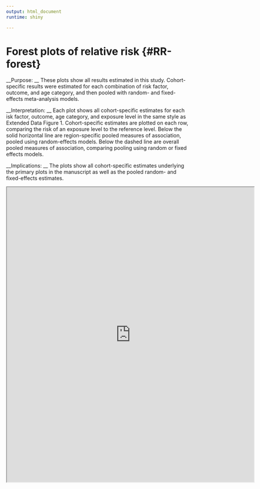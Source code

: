 ```yaml
---
output: html_document
runtime: shiny

---
```


# Forest plots of relative risk {#RR-forest}



__Purpose: __ These plots show all results estimated in this study. Cohort-specific results were estimated for each combination of risk factor, outcome, and age category, and then pooled with random- and fixed-effects meta-analysis models.

__Interpretation: __ Each plot shows all cohort-specific estimates for each isk factor, outcome,  age category, and exposure level in the same style as Extended Data Figure 1. Cohort-specific estimates are plotted on each row, comparing the risk of an exposure level to the reference level.  Below the solid horizontal line are region-specific pooled measures of association, pooled using random-effects models. Below the dashed line are overall pooled measures of association, comparing pooling using random or fixed effects models. 

__Implications: __ The plots show all cohort-specific estimates underlying the primary plots in the manuscript as well as the pooled random- and fixed-effects estimates.


<iframe src="https://anmolseth.shinyapps.io/RR-forest-plots/?showcase=0" width="672" height="800px" data-external="1"></iframe>
